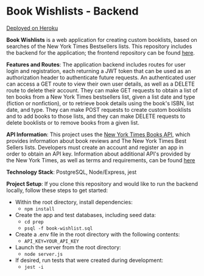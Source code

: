 # Book Wishlists - Backend

[Deployed on Heroku](https://book-wishlists.herokuapp.com)

**Book Wishlists** is a web application for creating custom booklists, based on searches of the New York Times Bestsellers lists. This repository includes the backend for the application; the frontend repository can be found [here](https://github.com/mandyrb/book-wishlist-frontend).

**Features and Routes**: The application backend includes routes for user login and registration, each returning a JWT token that can be used as an authorization header to authenticate future requests. An authenticated user can access a GET route to view their own user details, as well as a DELETE route to delete their account. They can make GET requests to obtain a list of ten books from a New York Times bestsellers list, given a list date and type (fiction or nonfiction), or to retrieve book details using the book's ISBN, list date, and type. They can make POST requests to create custom booklists and to add books to those lists, and they can make DELETE requests to delete booklists or to remove books from a given list.

**API Information**: This project
uses the [New York Times Books API](https://developer.nytimes.com/docs/books-product/1/overview), which provides information about book reviews and The New York Times Best Sellers lists. Developers must create an account and register an app in order to obtain an API key. Information about additional API's provided by the New York Times, as well as terms and requirements, can be found [here](https://developer.nytimes.com/)

**Technology Stack**: PostgreSQL, Node/Express, jest

**Project Setup**: If you clone this repository and would like to run the backend locally, follow these steps to get started:

- Within the root directory, install dependencies:
     - `npm install`
- Create the app and test databases, including seed data:
     - `cd prep`
     - `psql -f book-wishlist.sql`
- Create a .env file in the root directory with the following contents:
     - `API_KEY=YOUR_API_KEY`
- Launch the server from the root directory:
     - `node server.js`
- If desired, run tests that were created during development:
     - `jest -i`